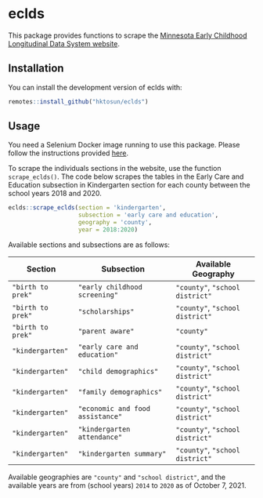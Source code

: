 
<!-- README.md is generated from README.Rmd. Please edit that file -->

# eclds

This package provides functions to scrape the [Minnesota Early Childhood
Longitudinal Data System website](http://eclds.mn.gov/).

## Installation

You can install the development version of eclds with:

``` r
remotes::install_github("hktosun/eclds")
```

## Usage

You need a Selenium Docker image running to use this package. Please
follow the instructions provided
[here](https://docs.ropensci.org/RSelenium/articles/docker.html).

To scrape the individuals sections in the website, use the function
`scrape_eclds()`. The code below scrapes the tables in the Early Care
and Education subsection in Kindergarten section for each county between
the school years 2018 and 2020.

``` r
eclds::scrape_eclds(section = 'kindergarten', 
                    subsection = 'early care and education', 
                    geography = 'county', 
                    year = 2018:2020)
```

Available sections and subsections are as follows:

| Section           | Subsection                       | Available Geography             |
|-------------------|----------------------------------|---------------------------------|
| `"birth to prek"` | `"early childhood screening"`    | `"county"`, `"school district"` |
| `"birth to prek"` | `"scholarships"`                 | `"county"`, `"school district"` |
| `"birth to prek"` | `"parent aware"`                 | `"county"`                      |
| `"kindergarten"`  | `"early care and education"`     | `"county"`, `"school district"` |
| `"kindergarten"`  | `"child demographics"`           | `"county"`, `"school district"` |
| `"kindergarten"`  | `"family demographics"`          | `"county"`, `"school district"` |
| `"kindergarten"`  | `"economic and food assistance"` | `"county"`, `"school district"` |
| `"kindergarten"`  | `"kindergarten attendance"`      | `"county"`, `"school district"` |
| `"kindergarten"`  | `"kindergarten summary"`         | `"county"`, `"school district"` |

Available geographies are `"county"` and `"school district"`, and the
available years are from (school years) `2014` to `2020` as of October
7, 2021.
